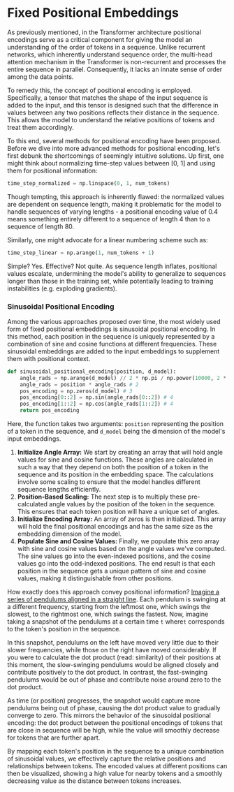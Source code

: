 # Fixed Positional Embeddings
As previously mentioned, in the Transformer architecture positional encodings serve as a critical component for giving the model an understanding of the order of tokens in a sequence. Unlike recurrent networks, which inherently understand sequence order, the multi-head attention mechanism in the Transformer is non-recurrent and processes the entire sequence in parallel. Consequently, it lacks an innate sense of order among the data points.

To remedy this, the concept of positional encoding is employed. Specifically, a tensor that matches the shape of the input sequence is added to the input, and this tensor is designed such that the difference in values between any two positions reflects their distance in the sequence. This allows the model to understand the relative positions of tokens and treat them accordingly.

To this end, several methods for positional encoding have been proposed. Before we dive into more advanced methods for positional encoding, let's first debunk the shortcomings of seemingly intuitive solutions. Up first, one might think about normalizing time-step values between [0, 1] and using them for positional information:

```python
time_step_normalized = np.linspace(0, 1, num_tokens)
```
Though tempting, this approach is inherently flawed: the normalized values are dependent on sequence length, making it problematic for the model to handle sequences of varying lengths - a positional encoding value of 0.4 means something entirely different to a sequence of length 4 than to a sequence of length 80.

Similarly, one might advocate for a linear numbering scheme such as:
```python
time_step_linear = np.arange(1, num_tokens + 1)
```
Simple? Yes. Effective? Not quite. As sequence length inflates, positional values escalate, undermining the model's ability to generalize to sequences longer than those in the training set, while potentially leading to training instabilities (e.g. exploding gradients).

### Sinusoidal Positional Encoding

Among the various approaches proposed over time, the most widely used form of fixed positional embeddings is sinusoidal positional encoding. In this method, each position in the sequence is uniquely represented by a combination of sine and cosine functions at different frequencies. These sinusoidal embeddings are added to the input embeddings to supplement them with positional context.

```python
def sinusoidal_positional_encoding(position, d_model):
    angle_rads = np.arange(d_model) // 2 * np.pi / np.power(10000, 2 * (np.arange(d_model) // 2) / np.float32(d_model)) # 1
    angle_rads = position * angle_rads # 2
    pos_encoding = np.zeros(d_model) # 3
    pos_encoding[0::2] = np.sin(angle_rads[0::2]) # 4
    pos_encoding[1::2] = np.cos(angle_rads[1::2]) # 4
    return pos_encoding
```

Here, the function takes two arguments: `position` representing the position of a token in the sequence, and `d_model` being the dimension of the model's input embeddings.

1. **Initialize Angle Array:** We start by creating an array that will hold angle values for sine and cosine functions. These angles are calculated in such a way that they depend on both the position of a token in the sequence and its position in the embedding space. The calculations involve some scaling to ensure that the model handles different sequence lengths efficiently.
2. **Position-Based Scaling:** The next step is to multiply these pre-calculated angle values by the position of the token in the sequence. This ensures that each token position will have a unique set of angles.
3. **Initialize Encoding Array:** An array of zeros is then initialized. This array will hold the final positional encodings and has the same size as the embedding dimension of the model.
4. **Populate Sine and Cosine Values:** Finally, we populate this zero array with sine and cosine values based on the angle values we've computed. The sine values go into the even-indexed positions, and the cosine values go into the odd-indexed positions.
The end result is that each position in the sequence gets a unique pattern of sine and cosine values, making it distinguishable from other positions.

How exactly does this approach convey positional information? [Imagine a series of pendulums aligned in a straight line](https://www.blopig.com/blog/2023/10/understanding-positional-encoding-in-transformers/). Each pendulum is swinging at a different frequency, starting from the leftmost one, which swings the slowest, to the rightmost one, which swings the fastest. Now, imagine taking a snapshot of the pendulums at a certain time `t` where`t` corresponds to the token's position in the sequence.

In this snapshot, pendulums on the left have moved very little due to their slower frequencies, while those on the right have moved considerably. If you were to calculate the dot product (read: similarity) of their positions at this moment, the slow-swinging pendulums would be aligned closely and contribute positively to the dot product. In contrast, the fast-swinging pendulums would be out of phase and contribute noise around zero to the dot product.

As time (or position) progresses, the snapshot would capture more pendulums being out of phase, causing the dot product value to gradually converge to zero. This mirrors the behavior of the sinusoidal positional encoding: the dot product between the positional encodings of tokens that are close in sequence will be high, while the value will smoothly decrease for tokens that are further apart.

By mapping each token's position in the sequence to a unique combination of sinusoidal values, we effectively capture the relative positions and relationships between tokens. The encoded values at different positions can then be visualized, showing a high value for nearby tokens and a smoothly decreasing value as the distance between tokens increases.